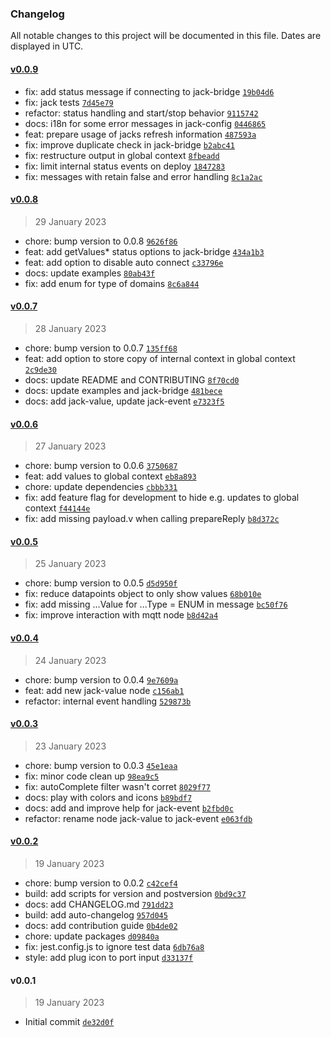 ### Changelog

All notable changes to this project will be documented in this file. Dates are displayed in UTC.

#### [v0.0.9](https://github.com/ptweety/node-red-contrib-ccu-jack/compare/v0.0.8...v0.0.9)

- fix: add status message if connecting to jack-bridge [`19b04d6`](https://github.com/ptweety/node-red-contrib-ccu-jack/commit/19b04d68a45d77c5eef61dcec0f163733844e295)
- fix: jack tests [`7d45e79`](https://github.com/ptweety/node-red-contrib-ccu-jack/commit/7d45e7960d38bf70cd680ecc8e0b3903d64f8158)
- refactor: status handling and start/stop behavior [`9115742`](https://github.com/ptweety/node-red-contrib-ccu-jack/commit/911574275f29acfa229387e9d81201115a4c2cbd)
- docs: i18n for some error messages in jack-config [`0446865`](https://github.com/ptweety/node-red-contrib-ccu-jack/commit/0446865e64d4fc548dd2ba5d3391c5d1c3210c09)
- feat: prepare usage of jacks refresh information [`487593a`](https://github.com/ptweety/node-red-contrib-ccu-jack/commit/487593adca724f604151a4f1d7dc413072703311)
- fix: improve duplicate check in jack-bridge [`b2abc41`](https://github.com/ptweety/node-red-contrib-ccu-jack/commit/b2abc419306e0f59a73f4712a2154ebc4cd71d0b)
- fix: restructure output in global context [`8fbeadd`](https://github.com/ptweety/node-red-contrib-ccu-jack/commit/8fbeadd850208c5f3071c017537120a389285c15)
- fix: limit internal status events on deploy [`1847283`](https://github.com/ptweety/node-red-contrib-ccu-jack/commit/184728301cb3615d2f247b94a2f38e201b6a592b)
- fix: messages with retain false and error handling [`8c1a2ac`](https://github.com/ptweety/node-red-contrib-ccu-jack/commit/8c1a2ac52e5fe64e5616f3dd5e8435516d1690b9)

#### [v0.0.8](https://github.com/ptweety/node-red-contrib-ccu-jack/compare/v0.0.7...v0.0.8)

> 29 January 2023

- chore: bump version to 0.0.8 [`9626f86`](https://github.com/ptweety/node-red-contrib-ccu-jack/commit/9626f86f950cf6e43fddc1e86bb0d4777257302c)
- feat: add getValues* status options to jack-bridge [`434a1b3`](https://github.com/ptweety/node-red-contrib-ccu-jack/commit/434a1b386522f584ed5f0472d85e47e230e5172c)
- feat: add option to disable auto connect [`c33796e`](https://github.com/ptweety/node-red-contrib-ccu-jack/commit/c33796ec5b2dbffd8a988778a311cc4826b0dae2)
- docs: update examples [`80ab43f`](https://github.com/ptweety/node-red-contrib-ccu-jack/commit/80ab43f99d2a59c791b2febd84a58c53fb80ea6c)
- fix: add enum for type of domains [`8c6a844`](https://github.com/ptweety/node-red-contrib-ccu-jack/commit/8c6a8444aa6a1fb7d906438d37d4155ed111973a)

#### [v0.0.7](https://github.com/ptweety/node-red-contrib-ccu-jack/compare/v0.0.6...v0.0.7)

> 28 January 2023

- chore: bump version to 0.0.7 [`135ff68`](https://github.com/ptweety/node-red-contrib-ccu-jack/commit/135ff68a9744880caea029cca16cb7e2b8cb2657)
- feat: add option to store copy of internal context in global context [`2c9de30`](https://github.com/ptweety/node-red-contrib-ccu-jack/commit/2c9de301e0e0b13a2a3eb1899096731ae85d6e1e)
- docs: update README and CONTRIBUTING [`8f70cd0`](https://github.com/ptweety/node-red-contrib-ccu-jack/commit/8f70cd0e9ac105c06951db4ed9fa5034a2941e3c)
- docs: update examples and jack-bridge [`481bece`](https://github.com/ptweety/node-red-contrib-ccu-jack/commit/481bece904a2833f1194669939ba461c413bdb2f)
- docs: add jack-value, update jack-event [`e7323f5`](https://github.com/ptweety/node-red-contrib-ccu-jack/commit/e7323f557f36a238a3090a1f3bd18894b06fa470)

#### [v0.0.6](https://github.com/ptweety/node-red-contrib-ccu-jack/compare/v0.0.5...v0.0.6)

> 27 January 2023

- chore: bump version to 0.0.6 [`3750687`](https://github.com/ptweety/node-red-contrib-ccu-jack/commit/3750687c2d568ea6e0068cf6152726c22a74c54a)
- feat: add values to global context [`eb8a893`](https://github.com/ptweety/node-red-contrib-ccu-jack/commit/eb8a893b89deb59b1271d0775b050e3f3c02a174)
- chore: update dependencies [`cbbb331`](https://github.com/ptweety/node-red-contrib-ccu-jack/commit/cbbb331bc97ab3670ecd4e3b378bc820ec980dd3)
- fix: add feature flag for development to hide e.g. updates to global context [`f44144e`](https://github.com/ptweety/node-red-contrib-ccu-jack/commit/f44144ed95a5870b203fb892dcde38ecf692dc99)
- fix: add missing payload.v when calling prepareReply [`b8d372c`](https://github.com/ptweety/node-red-contrib-ccu-jack/commit/b8d372cc15aadb261a6dcb359054238b2e3a5fb3)

#### [v0.0.5](https://github.com/ptweety/node-red-contrib-ccu-jack/compare/v0.0.4...v0.0.5)

> 25 January 2023

- chore: bump version to 0.0.5 [`d5d950f`](https://github.com/ptweety/node-red-contrib-ccu-jack/commit/d5d950f5d01d88e360102121eaec73a9c1ce8ea5)
- fix: reduce datapoints object to only show values [`68b010e`](https://github.com/ptweety/node-red-contrib-ccu-jack/commit/68b010e76803ccedb968fa33fb8b9c897a512551)
- fix: add missing ...Value for ...Type = ENUM in message [`bc50f76`](https://github.com/ptweety/node-red-contrib-ccu-jack/commit/bc50f76b1af06a4e2cd3fe1375845142bf11cb41)
- fix: improve interaction with mqtt node [`b8d42a4`](https://github.com/ptweety/node-red-contrib-ccu-jack/commit/b8d42a4d2263f2aea4aaa65ff2fb1a7ebc901034)

#### [v0.0.4](https://github.com/ptweety/node-red-contrib-ccu-jack/compare/v0.0.3...v0.0.4)

> 24 January 2023

- chore: bump version to 0.0.4 [`9e7609a`](https://github.com/ptweety/node-red-contrib-ccu-jack/commit/9e7609a7a8cfd69c4b2b8c5a750fe8f8f90d8819)
- feat: add new jack-value node [`c156ab1`](https://github.com/ptweety/node-red-contrib-ccu-jack/commit/c156ab11591fdcadc78e7066e56f604d19f3e470)
- refactor: internal event handling [`529873b`](https://github.com/ptweety/node-red-contrib-ccu-jack/commit/529873b5e8cf87c38b95bfe77caf629af20bd131)

#### [v0.0.3](https://github.com/ptweety/node-red-contrib-ccu-jack/compare/v0.0.2...v0.0.3)

> 23 January 2023

- chore: bump version to 0.0.3 [`45e1eaa`](https://github.com/ptweety/node-red-contrib-ccu-jack/commit/45e1eaa9b5e6b7bf4c768ca34c6716ba8048f84a)
- fix: minor code clean up [`98ea9c5`](https://github.com/ptweety/node-red-contrib-ccu-jack/commit/98ea9c536e947bd6136719d684160548c588d837)
- fix: autoComplete filter wasn't corret [`8029f77`](https://github.com/ptweety/node-red-contrib-ccu-jack/commit/8029f77b215b6564dfec0cdbb45978b3f47e6cc5)
- docs: play with colors and icons [`b89bdf7`](https://github.com/ptweety/node-red-contrib-ccu-jack/commit/b89bdf7cbf025fe8f9a5305f7cabbb40fc1fcfd0)
- docs: add and improve help for jack-event [`b2fbd0c`](https://github.com/ptweety/node-red-contrib-ccu-jack/commit/b2fbd0c57d8152532dd9568473a76dc840c46945)
- refactor: rename node jack-value to jack-event [`e063fdb`](https://github.com/ptweety/node-red-contrib-ccu-jack/commit/e063fdbacee289996a0b1e571ece792a204c4eb1)

#### [v0.0.2](https://github.com/ptweety/node-red-contrib-ccu-jack/compare/v0.0.1...v0.0.2)

> 19 January 2023

- chore: bump version to 0.0.2 [`c42cef4`](https://github.com/ptweety/node-red-contrib-ccu-jack/commit/c42cef493c401476e94ecc74f81eb3115c4c62ad)
- build: add scripts for version and postversion [`0bd9c37`](https://github.com/ptweety/node-red-contrib-ccu-jack/commit/0bd9c37ef7bb85e586499ffbde71c6b9a91808b1)
- docs: add CHANGELOG.md [`791dd23`](https://github.com/ptweety/node-red-contrib-ccu-jack/commit/791dd2395337d2376791ead28218d823c971c1d4)
- build: add auto-changelog [`957d045`](https://github.com/ptweety/node-red-contrib-ccu-jack/commit/957d04554ba552515a5a4cfe57ac4d177a3e2964)
- docs: add contribution guide [`0b4de02`](https://github.com/ptweety/node-red-contrib-ccu-jack/commit/0b4de02e0ce7c84bfef4bdd65dbb05d629a68af6)
- chore: update packages [`d09840a`](https://github.com/ptweety/node-red-contrib-ccu-jack/commit/d09840a4452c1ca775d0e300e876c9dac80a1c0b)
- fix: jest.config.js to ignore test data [`6db76a8`](https://github.com/ptweety/node-red-contrib-ccu-jack/commit/6db76a8db90be0eced0686f3257bcb6f5e1ce3fd)
- style: add plug icon to port input [`d33137f`](https://github.com/ptweety/node-red-contrib-ccu-jack/commit/d33137f83670514ecfe1ac48404518458c557748)

#### v0.0.1

> 19 January 2023

- Initial commit [`de32d0f`](https://github.com/ptweety/node-red-contrib-ccu-jack/commit/de32d0f4a26fbd895f06b4a9fcfdc23d3bab3790)
